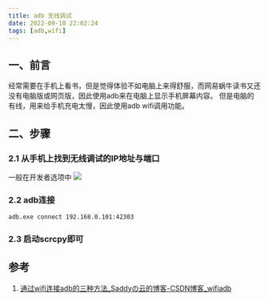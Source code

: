```yaml
---
title: adb 无线调试
date: 2022-09-18 22:02:24
tags: [adb,wifi]
---
```


## 一、前言
经常需要在手机上看书，但是觉得体验不如电脑上来得舒服，而网易蜗牛读书又还没有电脑版或网页版，因此使用adb来在电脑上显示手机屏幕内容。
但是电脑的有线，用来给手机充电太慢，因此使用adb wifi调用功能。
<!-- more -->
## 二、步骤
### 2.1 从手机上找到无线调试的IP地址与端口
一般在开发者选项中
![](https://pic-1313582683.cos.ap-chongqing.myqcloud.com/2022/202209182326996.png)
### 2.2 adb连接
``` cmd
adb.exe connect 192.168.0.101:42303
```
### 2.3 启动scrcpy即可

## 参考
1. [通过wifi连接adb的三种方法_Saddyの云的博客-CSDN博客_wifiadb](https://blog.csdn.net/saddyyun/article/details/89029013)